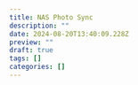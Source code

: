 ```yaml
---
title: NAS Photo Sync
description: ""
date: 2024-08-20T13:40:09.228Z
preview: ""
draft: true
tags: []
categories: []
---
```


